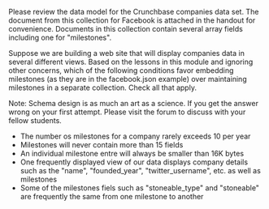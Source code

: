 Please review the data model for the Crunchbase companies data set. 
The document from this collection for Facebook is attached in the handout for convenience. 
Documents in this collection contain several array fields including one for "milestones".

Suppose we are building a web site that will display companies data in several different 
views. Based on the lessons in this module and ignoring other concerns, which of the 
following conditions favor embedding milestones (as they are in the facebook.json example) 
over maintaining milestones in a separate collection. Check all that apply.

Note: Schema design is as much an art as a science. If you get the answer wrong on your 
first attempt. Please visit the forum to discuss with your fellow students.

* The number os milestones for a company rarely exceeds 10 per year
* Milestones will never contain more than 15 fields
* An individual milestone entre will always be smaller than 16K bytes
* One frequently displayed view of our data displays company details such as the "name", "founded_year", "twitter_username", etc. as well as milestones
* Some of the milestones fiels such as "stoneable_type" and "stoneable" are frequently the same from one milestone to another
